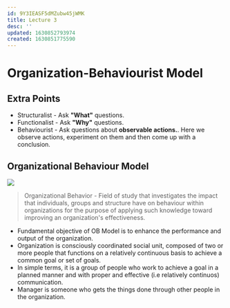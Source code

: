 ```yaml
---
id: 9Y3IEASF5dMZubw45jWMK
title: Lecture 3
desc: ''
updated: 1630852793974
created: 1630851775590
---
```


# Organization-Behaviourist Model

## Extra Points
* Structuralist - Ask **"What"** questions.
* Functionalist - Ask **"Why"** questions.
* Behaviourist - Ask questions about **observable actions.**. Here we observe actions, experiment on them and then come up with a conclusion.

## Organizational Behaviour Model
![](/assets/images/2021-09-05-20-02-18.png)

> Organizational Behavior - Field of study that investigates the impact that individuals, groups and structure have on behaviour within organizations for the purpose of applying such knowledge toward improving an organization's effectiveness.

* Fundamental objective of OB Model is to enhance the performance and output of the organization.
* Organization is consciously coordinated social unit, composed of two or more people that functions on a relatively continuous basis to achieve a common goal or set of goals.
* In simple terms, it is a group of people who work to achieve a goal in a planned manner and with proper and effective (i.e relatively continuos) communication.
* Manager is someone who gets the things done through other people in the organization.